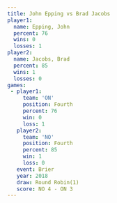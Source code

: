 ```yaml
---
title: John Epping vs Brad Jacobs
player1:            
  name: Epping, John
  percent: 76       
  wins: 0           
  losses: 1         
player2:            
  name: Jacobs, Brad
  percent: 85       
  wins: 1           
  losses: 0         
games:
 - player1:          
     team: 'ON'      
     position: Fourth
     percent: 76     
     win: 0          
     loss: 1         
   player2:          
     team: 'NO'      
     position: Fourth
     percent: 85     
     win: 1          
     loss: 0         
   event: Brier        
   year: 2018          
   draw: Round Robin(1)
   score: NO 4 - ON 3  
---
```

